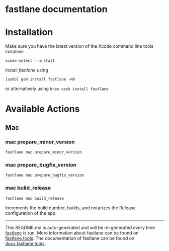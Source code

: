 fastlane documentation
================
# Installation

Make sure you have the latest version of the Xcode command line tools installed:

```
xcode-select --install
```

Install _fastlane_ using
```
[sudo] gem install fastlane -NV
```
or alternatively using `brew cask install fastlane`

# Available Actions
## Mac
### mac prepare_minor_version
```
fastlane mac prepare_minor_version
```

### mac prepare_bugfix_version
```
fastlane mac prepare_bugfix_version
```

### mac build_release
```
fastlane mac build_release
```
Increments the build number, builds, and notarizes the Release configuration of the app.

----

This README.md is auto-generated and will be re-generated every time [fastlane](https://fastlane.tools) is run.
More information about fastlane can be found on [fastlane.tools](https://fastlane.tools).
The documentation of fastlane can be found on [docs.fastlane.tools](https://docs.fastlane.tools).
